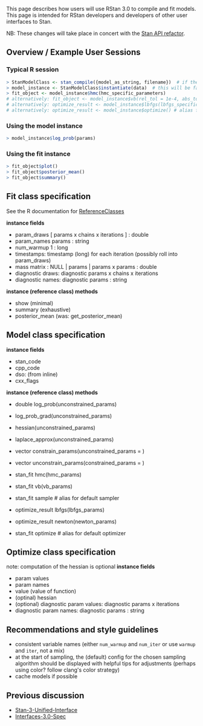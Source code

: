 This page describes how users will use RStan 3.0 to compile and fit models. This page is intended for RStan developers and developers of other user interfaces to Stan.

NB: These changes will take place in concert with the [Stan API refactor](https://github.com/stan-dev/stan/wiki/Stan-API-Refactor).

## Overview / Example User Sessions
### Typical R  session
```R
> StanModelClass <- stan_compile({model_as_string, filename})  # if the .stan file does not parse this will fail quick. if not, this will be the "long" compile.
> model_instance <- StanModelClass$instantiate(data)  # this will be fast
> fit_object <- model_instance$hmc(hmc_specific_parameters)
# alternatively: fit_object <- model_instance$vb(rel_tol = 1e-4, abs_tol = 1e10)
# alternatively: optimize_result <- model_instance$lbfgs(lbfgs_specific_parameters)
# alternatively: optimize_result <- model_instance$optimize() # alias for $lbfgs() with only defaults
```
### Using the model instance
```R
> model_instance$log_prob(params)
```
### Using the fit instance
```R
> fit_object$plot()
> fit_object$posterior_mean()
> fit_object$summary()
```
## Fit class specification
See the R documentation for [ReferenceClasses](http://stat.ethz.ch/R-manual/R-devel/library/methods/html/refClass.html)

**instance fields**
- param_draws [ params x chains x iterations ] : double
- param_names  params : string
- num_warmup 1 : long
- timestamps: timestamp (long) for each iteration (possibly roll into param_draws)
- mass matrix : NULL | params | params x params : double
- diagnostic draws: diagnostic params x chains x iterations
- diagnostic names: diagnostic params : string

**instance (reference class) methods**
- show (minimal)
- summary (exhaustive)
- posterior_mean (was: get_posterior_mean)

## Model class specification
**instance fields**
- stan_code
- cpp_code
- dso: <S4 cxxdso> (from inline)
- cxx_flags

**instance (reference class) methods**
- double log_prob(unconstrained_params)
- log_prob_grad(unconstrained_params)
- hessian(unconstrained_params)
- laplace_approx(unconstrained_params)
- vector constrain_params(unconstrained_params = <vector>)
- vector unconstrain_params(constrained_params = <vector>)

- stan_fit hmc(hmc_params)
- stan_fit vb(vb_params)
- stan_fit sample # alias for default sampler

- optimize_result lbfgs(lbfgs_params)
- optimize_result newton(newton_params)
- stan_fit optimize # alias for default optimizer

## Optimize class specification
note: computation of the hessian is optional
**instance fields**
- param values
- param names
- value (value of function)
- (optinal) hessian
- (optional) diagnostic param values: diagnostic params x iterations
- diagnostic param names: diagnostic params : string

## Recommendations and style guidelines
- consistent variable names (either ``num_warmup`` and ``num_iter`` or use ``warmup`` and ``iter``, not a mix)
- at the start of sampling, the (default) config for the chosen sampling algorithm should be displayed with helpful tips for adjustments (perhaps using color? follow clang's color strategy)
- cache models if possible

## Previous discussion
- [Stan-3-Unified-Interface](https://github.com/stan-dev/stan/wiki/Stan-3-Unified-Interface)
- [Interfaces-3.0-Spec](https://github.com/stan-dev/rstan/wiki/Interfaces-3.0-Spec)